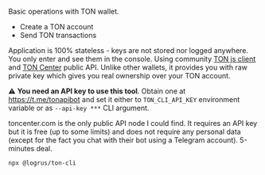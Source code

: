 Basic operations with TON wallet.
- Create a TON account
- Send TON transactions

Application is 100% stateless - keys are not stored nor logged anywhere. You only enter and see them in the console.
Using community [TON js client](https://github.com/ton-community/ton) and [TON Center](https://toncenter.com/) public API. Unlike other wallets, it provides you with raw private key which gives you real ownership over your TON account.

⚠️ **You need an API key to use this tool**. Obtain one at https://t.me/tonapibot and set it either to `TON_CLI_API_KEY` environment variable or as `--api-key ***` CLI argument.

toncenter.com is the only public API node I could find. It requires an API key but it is free (up to some limits) and does not require any personal data (except for the fact you chat with their bot using a Telegram account). 5-minutes deal.

```
npx @logrus/ton-cli
```
